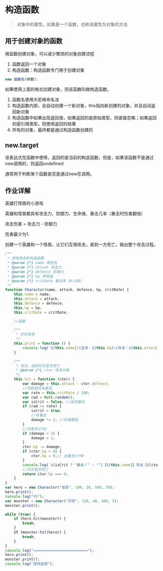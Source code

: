 # 构造函数

> 对象中的属性，如果是一个函数，也称该属性为对象的方法

## 用于创建对象的函数

用函数创建对象，可以减少繁琐的对象创建流程

1. 函数返回一个对象
2. 构造函数：构造函数专门用于创建对象

```js
new 函数名(参数);
```

如果使用上面的格式创建对象，则该函数叫做构造函数。

1) 函数名使用大驼峰命名法
2) 构造函数内部，会自动创建一个新对象，this指向新创建的对象，并且自动返回新对象
3) 构造函数中如果出现返回值，如果返回的是原始类型，则直接忽略；如果返回的是引用类型，则使用返回的结果
4) 所有的对象，最终都是通过构造函数创建的


## new.target

该表达式在函数中使用，返回的是当前的构造函数，但是，如果该函数不是通过new调用的，则返回undefined

通常用于判断某个函数是否是通过new在调用。

## 作业详解

英雄打怪兽的小游戏

英雄和怪兽都具有攻击力、防御力、生命值、暴击几率（暴击时伤害翻倍）

攻击伤害 = 攻击力 - 防御力

伤害最少为1. 

创建一个英雄和一个怪兽，让它们互相攻击，直到一方死亡，输出整个攻击过程。

```js
/**
 * 游戏角色的构造函数
 * @param {*} name 角色名
 * @param {*} attack 攻击力
 * @param {*} defence 防御力
 * @param {*} hp 声明值
 * @param {*} critRate 暴击率（0~100）
 */
function Charactor(name, attack, defence, hp, critRate) {
    this.name = name;
    this.attack = attack;
    this.defence = defence;
    this.hp = hp;
    this.critRate = critRate;

    //函数

    /**
     * 打印信息
     */
    this.print = function () {
        console.log(`${this.name}\t生命：${this.hp}\t攻击：${this.attack}\t防御：${this.defence}\t暴击率：${this.critRate}%`);
    }

    /**
     * 攻击，返回对方是否死亡
     * @param {*} ctor 攻击对象
     */
    this.hit = function (ctor) {
        var damage = this.attack - ctor.defence;
        //判断是否有暴击
        var rate = this.critRate / 100;
        var rad = Math.random();
        var isCrit = false; //是否暴击
        if (rad <= rate) {
            isCrit = true;
            //有暴击
            damage *= 2; //伤害翻倍
        }
        //伤害至少为1
        if (damage < 1) {
            damage = 1;
        }
        ctor.hp -= damage;
        if (ctor.hp < 0) {
            ctor.hp = 0;// 血量至少为0
        }
        console.log(`${isCrit ? "暴击！" : ""}【${this.name}】攻击【${ctor.name}】，造成【${damage}】点伤害，对方当前血量为【${ctor.hp}】`);
        //对方是否死亡
        return ctor.hp === 0;
    }
}
var hero = new Charactor("成哥", 100, 20, 500, 30);
hero.print();
console.log("VS");
var monster = new Charactor("邓哥", 120, 40, 400, 5);
monster.print();

while (true) {
    if (hero.hit(monster)) {
        break;
    }
    if (monster.hit(hero)) {
        break;
    }
}
console.log("=========================");
hero.print();
monster.print();
console.log("游戏结束");
```

